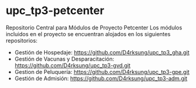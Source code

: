 # upc_tp3-petcenter
Repositorio Central para Módulos de Proyecto Petcenter
Los módulos incluidos en el proyecto se encuentran alojados en los siguientes repositorios:
- Gestión de Hospedaje: https://github.com/D4rksung/upc_tp3_gha.git
- Gestión de Vacunas y Desparacitación: https://github.com/D4rksung/upc_tp3-gvd.git
- Gestion de Peluquería: https://github.com/D4rksung/upc_tp3-gpe.git
- Gestión de Admisión: https://github.com/D4rksung/upc_tp3-adm.git